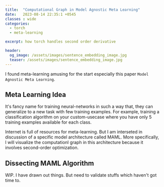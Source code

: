 ```yaml
---
title:  "Computational Graph in Model Agnostic Meta Learning"
date:   2023-08-14 22:35:1 +0545
classes : wide
categories:
  - torch
  - meta-learning

excerpt: how torch handles second order derivative

header:
  og_image: /assets/images/sentence_embedding_image.jpg
  teaser: /assets/images/sentence_embedding_image.jpg
---
```


I found meta-learning amusing for the start especially this paper `Model Agnostic Meta Learning`. 


## Meta Learning Idea
It's fancy name for training neural-networks in such a way that, they can generalize to a new task with few training examples. For example, training a classification algorithm on your custom-usecase where you have only 5 training examples available for each class.  

Internet is full of resources for meta-learning. But I am interseted in discussion of a specific model architecture called MAML.
More specifically, I will visualize the computationl graph in this architecture because it involves second-order optimization.

## Dissecting MAML Algorithm
WIP. I have drawn out things. But need to validate stuffs which haven't got time to.
